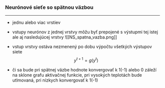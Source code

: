 ### Neurónové sieťe so spätnou väzbou
---
- jednu alebo viac vrstiev
- vstupy neurónov z jednej vrstvy môžu byť prepojené s výstupmi tej istej ale aj nasledujúcej vrstvy
![[NS_spatna_vazba.png]]

- vstup vrstvy ostáva nezmenený po dobu výpočtu všetkých výstupov siete
$$y^{t+1}=g(y^t)$$
- či sa bude pri spätnej väzbe hodnote konvergovať k 1(-1) alebo 0 záleží na sklone grafu aktivačnej funkcie, pri vysokých teplotách bude utlmovaná, pri nízkych konvergovať k 1(-1)
